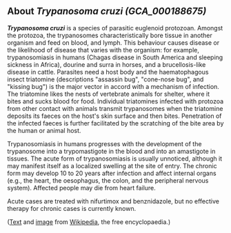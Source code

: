 About *Trypanosoma cruzi (GCA\_000188675)* 
------------------------------------------



***Trypanosoma cruzi*** is a species of parasitic euglenoid protozoan.
Amongst the protozoa, the trypanosomes characteristically bore tissue in
another organism and feed on blood, and lymph. This behaviour causes
disease or the likelihood of disease that varies with the organism: for
example, trypanosomiasis in humans (Chagas disease in South America and
sleeping sickness in Africa), dourine and surra in horses, and a
brucellosis-like disease in cattle. Parasites need a host body and the
haematophagous insect triatomine (descriptions \"assassin bug\",
\"cone-nose bug\", and \"kissing bug\") is the major vector in accord
with a mechanism of infection. The triatomine likes the nests of
vertebrate animals for shelter, where it bites and sucks blood for food.
Individual triatomines infected with protozoa from other contact with
animals transmit trypanosomes when the triatomine deposits its faeces on
the host\'s skin surface and then bites. Penetration of the infected
faeces is further facilitated by the scratching of the bite area by the
human or animal host.

Trypanosomiasis in humans progresses with the development of the
trypanosome into a trypomastigote in the blood and into an amastigote in
tissues. The acute form of trypanosomiasis is usually unnoticed,
although it may manifest itself as a localized swelling at the site of
entry. The chronic form may develop 10 to 20 years after infection and
affect internal organs (e.g., the heart, the oesophagus, the colon, and
the peripheral nervous system). Affected people may die from heart
failure.

Acute cases are treated with nifurtimox and benznidazole, but no
effective therapy for chronic cases is currently known.

([Text](http://en.wikipedia.org/wiki/Trypanosoma_cruzi) and
[image](https://commons.wikimedia.org/wiki/File:Trypanosoma_cruzi_crithidia.jpeg)
from [Wikipedia](http://en.wikipedia.org/), the free encyclopaedia.)
